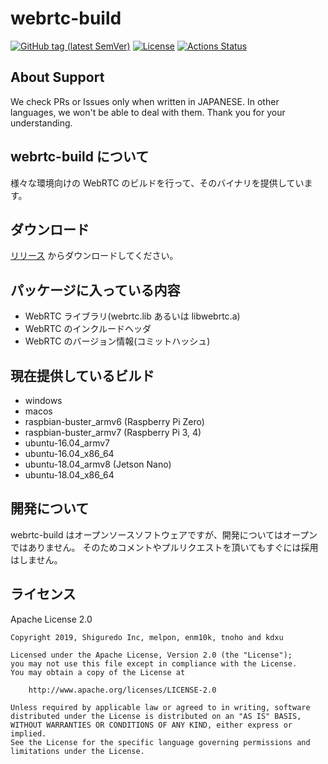 # webrtc-build

[![GitHub tag (latest SemVer)](https://img.shields.io/github/tag/shiguredo-webrtc-build/webrtc-build.svg)](https://github.com/shiguredo/momo)
[![License](https://img.shields.io/badge/License-Apache%202.0-blue.svg)](https://opensource.org/licenses/Apache-2.0)
[![Actions Status](https://github.com/rabe1028/webrtc-build/workflows/build/badge.svg)](https://github.com/rabe1028/webrtc-build/actions)

## About Support

We check PRs or Issues only when written in JAPANESE.
In other languages, we won't be able to deal with them. Thank you for your understanding.

## webrtc-build について

様々な環境向けの WebRTC のビルドを行って、そのバイナリを提供しています。

## ダウンロード

[リリース](https://github.com/melpon/webrtc-build/releases) からダウンロードしてください。

## パッケージに入っている内容

- WebRTC ライブラリ(webrtc.lib あるいは libwebrtc.a)
- WebRTC のインクルードヘッダ
- WebRTC のバージョン情報(コミットハッシュ)

## 現在提供しているビルド

- windows
- macos
- raspbian-buster_armv6 (Raspberry Pi Zero)
- raspbian-buster_armv7 (Raspberry Pi 3, 4)
- ubuntu-16.04_armv7
- ubuntu-16.04_x86_64
- ubuntu-18.04_armv8 (Jetson Nano)
- ubuntu-18.04_x86_64

## 開発について

webrtc-build はオープンソースソフトウェアですが、開発についてはオープンではありません。 そのためコメントやプルリクエストを頂いてもすぐには採用はしません。

## ライセンス

Apache License 2.0

```
Copyright 2019, Shiguredo Inc, melpon, enm10k, tnoho and kdxu

Licensed under the Apache License, Version 2.0 (the "License");
you may not use this file except in compliance with the License.
You may obtain a copy of the License at

    http://www.apache.org/licenses/LICENSE-2.0

Unless required by applicable law or agreed to in writing, software
distributed under the License is distributed on an "AS IS" BASIS,
WITHOUT WARRANTIES OR CONDITIONS OF ANY KIND, either express or implied.
See the License for the specific language governing permissions and
limitations under the License.
```
